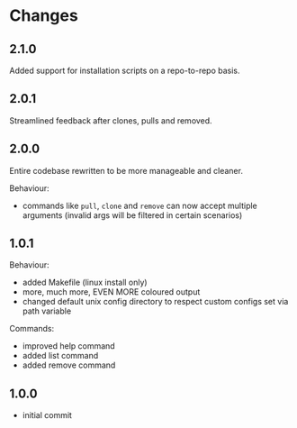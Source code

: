 # Changes

## 2.1.0

Added support for installation scripts on a repo-to-repo basis.

## 2.0.1

Streamlined feedback after clones, pulls and removed.

## 2.0.0

Entire codebase rewritten to be more manageable and cleaner.

Behaviour:

* commands like `pull`, `clone` and `remove` can now accept multiple arguments (invalid args will be filtered in certain scenarios)

## 1.0.1

Behaviour:

* added Makefile (linux install only)
* more, much more, EVEN MORE coloured output
* changed default unix config directory to respect custom configs set via path variable

Commands:

* improved help command
* added list command
* added remove command

## 1.0.0

* initial commit
